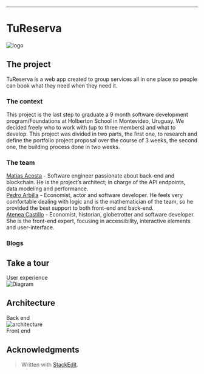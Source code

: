 ---

<h1 id="tureserva">TuReserva</h1>
<p><img src="https://i.imgur.com/hWqCHlX.png" alt="logo"></p>
<h2 id="the-project">The project</h2>
<p>TuReserva is a web app created to group services all in one place so people can book what they need when they need it.</p>
<h3 id="the-context">The context</h3>
<p>This project is the last step to graduate a 9 month software development program/Foundations at Holberton School in Montevideo, Uruguay. We decided freely who to work with (up to three members) and what to develop. This project was divided in two parts, the first one, to research and define the portfolio project  proposal over the course of 3 weeks, the second one, the building process done in two weeks.</p>
<h3 id="the-team">The team</h3>
<p><a href="https://github.com/MatiasAcosta567">Matias Acosta</a> - Software engineer passionate about back-end and blockchain. He is the project’s architect; in charge of the API endpoints, data modeling and performance.<br>
<a href="https://github.com/parbilla">Pedro Arbilla</a> - Economist, actor and software developer. He feels very comfortable dealing with logic and is the mathematician of the team, so he provided the best support to both front-end and back-end.<br>
<a href="https://github.com/AteCastillo">Atenea Castillo</a> - Economist, historian, globetrotter and software developer. She is the front-end expert, focusing in accessibility, interactive elements and user-interface.</p>
<h3 id="blogs">Blogs</h3>
<h2 id="take-a-tour">Take a tour</h2>
<p>User experience<br>
<img src="https://i.imgur.com/XFcoeBa.png" alt="Diagram"></p>
<h2 id="architecture">Architecture</h2>
<p>Back end<br>
<img src="https://i.imgur.com/iUIuRVC.png" alt="architecture"><br>
Front end</p>
<h2 id="acknowledgments">Acknowledgments</h2>
<blockquote>
<p>Written with <a href="https://stackedit.io/">StackEdit</a>.</p>
</blockquote>

